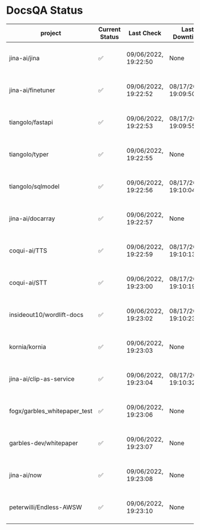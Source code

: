 # DocsQA Status

|          project           |Current Status|     Last Check     |   Last Downtime    |              % Uptime              |
|----------------------------|--------------|--------------------|--------------------|------------------------------------|
|jina-ai/jina                |✅            |09/06/2022, 19:22:50|None                |100.000 (since 08/29/2022, 11:24:14)|
|jina-ai/finetuner           |✅            |09/06/2022, 19:22:52|08/17/2022, 19:09:50|98.658 (since 08/15/2022, 07:09:42) |
|tiangolo/fastapi            |✅            |09/06/2022, 19:22:53|08/17/2022, 19:09:55|98.829 (since 08/15/2022, 07:09:42) |
|tiangolo/typer              |✅            |09/06/2022, 19:22:55|None                |100.000 (since 09/05/2022, 23:29:05)|
|tiangolo/sqlmodel           |✅            |09/06/2022, 19:22:56|08/17/2022, 19:10:04|94.448 (since 08/15/2022, 07:09:42) |
|jina-ai/docarray            |✅            |09/06/2022, 19:22:57|None                |99.721 (since 08/24/2022, 01:39:12) |
|coqui-ai/TTS                |✅            |09/06/2022, 19:22:59|08/17/2022, 19:10:13|99.818 (since 08/15/2022, 07:09:42) |
|coqui-ai/STT                |✅            |09/06/2022, 19:23:00|08/17/2022, 19:10:19|96.837 (since 08/15/2022, 07:09:42) |
|insideout10/wordlift-docs   |✅            |09/06/2022, 19:23:02|08/17/2022, 19:10:23|96.679 (since 08/15/2022, 07:09:42) |
|kornia/kornia               |✅            |09/06/2022, 19:23:03|None                |99.470 (since 08/30/2022, 13:49:49) |
|jina-ai/clip-as-service     |✅            |09/06/2022, 19:23:04|08/17/2022, 19:10:32|99.818 (since 08/15/2022, 07:09:42) |
|fogx/garbles_whitepaper_test|✅            |09/06/2022, 19:23:06|None                |100.000 (since 09/05/2022, 12:53:01)|
|garbles-dev/whitepaper      |✅            |09/06/2022, 19:23:07|None                |99.592 (since 08/24/2022, 01:39:12) |
|jina-ai/now                 |✅            |09/06/2022, 19:23:08|None                |100.000 (since 08/24/2022, 01:39:12)|
|peterwilli/Endless-AWSW     |✅            |09/06/2022, 19:23:10|None                |100.000 (since 09/05/2022, 08:33:35)|
